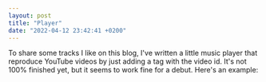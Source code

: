 ```yaml
---
layout: post
title: "Player"
date: "2022-04-12 23:42:41 +0200"
---
```


To share some tracks I like on this blog, I've written a little music player that reproduce YouTube videos by just adding a tag with the video id. It's not 100%
finished yet, but it seems to work fine for a debut. Here's an example:

<div data-video="LPDCtTkMxTo"></div>
